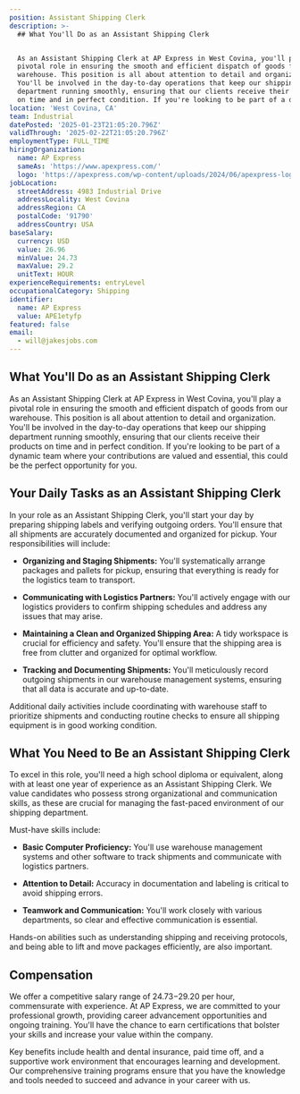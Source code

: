 ```yaml
---
position: Assistant Shipping Clerk
description: >-
  ## What You'll Do as an Assistant Shipping Clerk


  As an Assistant Shipping Clerk at AP Express in West Covina, you'll play a
  pivotal role in ensuring the smooth and efficient dispatch of goods from our
  warehouse. This position is all about attention to detail and organization.
  You'll be involved in the day-to-day operations that keep our shipping
  department running smoothly, ensuring that our clients receive their products
  on time and in perfect condition. If you're looking to be part of a dynam...
location: 'West Covina, CA'
team: Industrial
datePosted: '2025-01-23T21:05:20.796Z'
validThrough: '2025-02-22T21:05:20.796Z'
employmentType: FULL_TIME
hiringOrganization:
  name: AP Express
  sameAs: 'https://www.apexpress.com/'
  logo: 'https://apexpress.com/wp-content/uploads/2024/06/apexpress-logo-270px.png'
jobLocation:
  streetAddress: 4983 Industrial Drive
  addressLocality: West Covina
  addressRegion: CA
  postalCode: '91790'
  addressCountry: USA
baseSalary:
  currency: USD
  value: 26.96
  minValue: 24.73
  maxValue: 29.2
  unitText: HOUR
experienceRequirements: entryLevel
occupationalCategory: Shipping
identifier:
  name: AP Express
  value: APE1etyfp
featured: false
email:
  - will@jakesjobs.com
---
```




## What You'll Do as an Assistant Shipping Clerk

As an Assistant Shipping Clerk at AP Express in West Covina, you'll play a pivotal role in ensuring the smooth and efficient dispatch of goods from our warehouse. This position is all about attention to detail and organization. You'll be involved in the day-to-day operations that keep our shipping department running smoothly, ensuring that our clients receive their products on time and in perfect condition. If you're looking to be part of a dynamic team where your contributions are valued and essential, this could be the perfect opportunity for you.

## Your Daily Tasks as an Assistant Shipping Clerk

In your role as an Assistant Shipping Clerk, you'll start your day by preparing shipping labels and verifying outgoing orders. You'll ensure that all shipments are accurately documented and organized for pickup. Your responsibilities will include:

- **Organizing and Staging Shipments:** You'll systematically arrange packages and pallets for pickup, ensuring that everything is ready for the logistics team to transport.

- **Communicating with Logistics Partners:** You'll actively engage with our logistics providers to confirm shipping schedules and address any issues that may arise.

- **Maintaining a Clean and Organized Shipping Area:** A tidy workspace is crucial for efficiency and safety. You'll ensure that the shipping area is free from clutter and organized for optimal workflow.

- **Tracking and Documenting Shipments:** You'll meticulously record outgoing shipments in our warehouse management systems, ensuring that all data is accurate and up-to-date.

Additional daily activities include coordinating with warehouse staff to prioritize shipments and conducting routine checks to ensure all shipping equipment is in good working condition.

## What You Need to Be an Assistant Shipping Clerk

To excel in this role, you'll need a high school diploma or equivalent, along with at least one year of experience as an Assistant Shipping Clerk. We value candidates who possess strong organizational and communication skills, as these are crucial for managing the fast-paced environment of our shipping department. 

Must-have skills include:

- **Basic Computer Proficiency:** You'll use warehouse management systems and other software to track shipments and communicate with logistics partners.

- **Attention to Detail:** Accuracy in documentation and labeling is critical to avoid shipping errors.

- **Teamwork and Communication:** You'll work closely with various departments, so clear and effective communication is essential.

Hands-on abilities such as understanding shipping and receiving protocols, and being able to lift and move packages efficiently, are also important.

## Compensation

We offer a competitive salary range of $24.73-$29.20 per hour, commensurate with experience. At AP Express, we are committed to your professional growth, providing career advancement opportunities and ongoing training. You'll have the chance to earn certifications that bolster your skills and increase your value within the company. 

Key benefits include health and dental insurance, paid time off, and a supportive work environment that encourages learning and development. Our comprehensive training programs ensure that you have the knowledge and tools needed to succeed and advance in your career with us.
